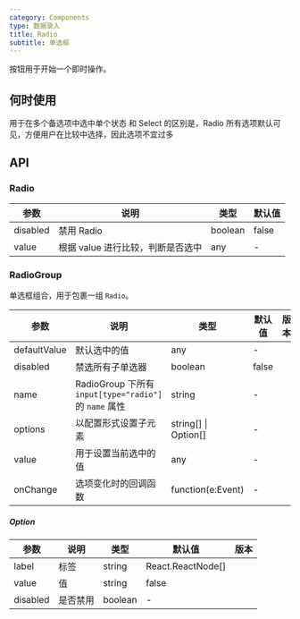 ```yaml
---
category: Components
type: 数据录入
title: Radio
subtitle: 单选框
---
```


按钮用于开始一个即时操作。

## 何时使用

用于在多个备选项中选中单个状态
和 Select 的区别是，Radio 所有选项默认可见，方便用户在比较中选择，因此选项不宜过多
## API

### Radio

| 参数 | 说明 | 类型 | 默认值 |
| --- | --- | --- | --- |
| disabled | 禁用 Radio | boolean | false |
| value | 根据 value 进行比较，判断是否选中 | any | - |

### RadioGroup

单选框组合，用于包裹一组 `Radio`。

| 参数 | 说明 | 类型 | 默认值 | 版本 |
| --- | --- | --- | --- | --- |
| defaultValue | 默认选中的值 | any | - |  |
| disabled | 禁选所有子单选器 | boolean | false |  |
| name | RadioGroup 下所有 `input[type="radio"]` 的 `name` 属性 | string | - |  |
| options | 以配置形式设置子元素 | string\[] \| Option\[] | - |  |
| value | 用于设置当前选中的值 | any | - |  |
| onChange | 选项变化时的回调函数 | function(e:Event) | - |  |

##### Option
| 参数 | 说明 | 类型 | 默认值 | 版本 |
| --- | --- | --- | --- | --- |
| label | 标签 | string|React.ReactNode[] |  |
| value | 值 | string | false |  |
| disabled | 是否禁用 | boolean | - |  |
